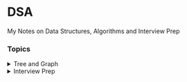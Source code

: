 # DSA

My Notes on Data Structures, Algorithms and Interview Prep

### Topics
<details>
<summary>Tree and Graph</summary>
  <ul>
    <li><a href="#">Tree</a></li>
    <li><a href="/Graphs">Graph</a></li>
 </ul>
</details>
<details>
<summary>Interview Prep</summary>
  <ul>
    <li><a href="/Interview_prep/Adobe">Adobe</a></li>
    <li><a href="/Interview_prep/Goldman_Sachs">Goldman Sachs</a></li>
    <li><a href="/Interview_prep/Google">Google</a></li>
    <li><a href="#">Facebook</a></li>
  </ul>
</details>
